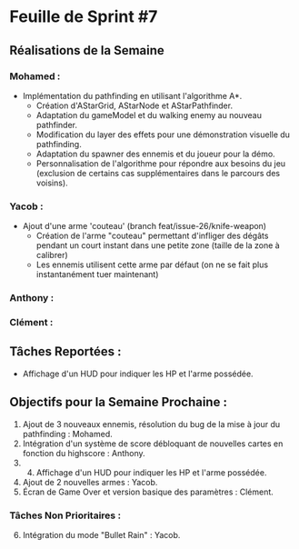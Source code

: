 # Feuille de Sprint #7

## Réalisations de la Semaine

### Mohamed :
- Implémentation du pathfinding en utilisant l'algorithme A*.
    - Création d'AStarGrid, AStarNode et AStarPathfinder.
    - Adaptation du gameModel et du walking enemy au nouveau pathfinder.
    - Modification du layer des effets pour une démonstration visuelle du pathfinding.
    - Adaptation du spawner des ennemis et du joueur pour la démo.
    - Personnalisation de l'algorithme pour répondre aux besoins du jeu (exclusion de certains cas supplémentaires dans le parcours des voisins).

### Yacob :
- Ajout d'une arme 'couteau' (branch feat/issue-26/knife-weapon)
  - Création de l'arme "couteau" permettant d'infliger des dégâts pendant un court instant dans une petite zone (taille de la zone à calibrer)
  - Les ennemis utilisent cette arme par défaut (on ne se fait plus instantanément tuer maintenant)

### Anthony :

### Clément :

## Tâches Reportées :
- Affichage d'un HUD pour indiquer les HP et l'arme possédée.

## Objectifs pour la Semaine Prochaine :

1. Ajout de 3 nouveaux ennemis, résolution du bug de la mise à jour du pathfinding : Mohamed.
2. Intégration d'un système de score débloquant de nouvelles cartes en fonction du highscore : Anthony.
3. 4. Affichage d'un HUD pour indiquer les HP et l'arme possédée.
4. Ajout de 2 nouvelles armes : Yacob.
5. Écran de Game Over et version basique des paramètres : Clément.

### Tâches Non Prioritaires :
6. Intégration du mode "Bullet Rain" : Yacob.
